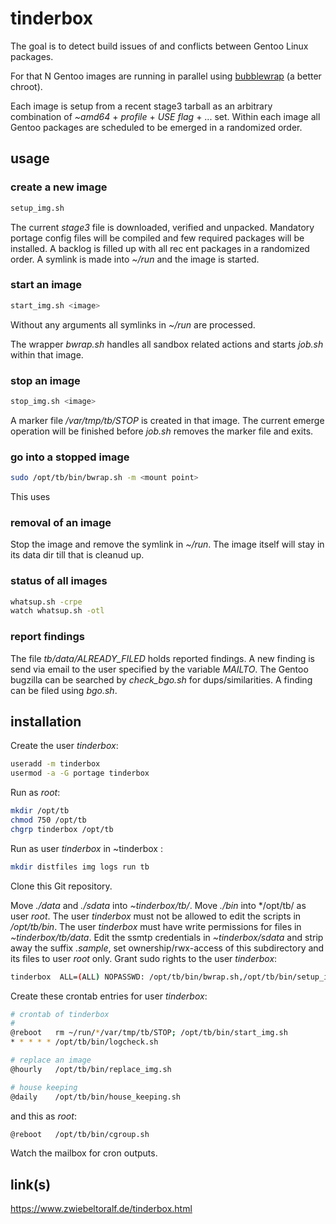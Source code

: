# tinderbox
The goal is to detect build issues of and conflicts between Gentoo Linux packages.

For that N Gentoo images are running in parallel using [bubblewrap](https://github.com/containers/bubblewrap) (a better chroot).

Each image is setup from a recent stage3 tarball as an arbitrary combination of *~amd64* + *profile* + *USE flag* + ... set. Within each image all Gentoo packages are scheduled to be emerged in a randomized order.

## usage
### create a new image

```bash
setup_img.sh
```
The current *stage3* file is downloaded, verified and unpacked.
Mandatory portage config files will be compiled and few required packages will be installed.
A backlog is filled up with all rec ent packages in a randomized order.
A symlink is made into *~/run* and the image is started.

### start an image

```bash
start_img.sh <image>
```
Without any arguments all symlinks in *~/run* are processed.

The wrapper *bwrap.sh* handles all sandbox related actions and starts *job.sh* within that image.

### stop an image

```bash
stop_img.sh <image>
```

A marker file */var/tmp/tb/STOP* is created in that image.
The current emerge operation will be finished before *job.sh* removes the marker file and exits.

### go into a stopped image

```bash
sudo /opt/tb/bin/bwrap.sh -m <mount point>
```

This uses

### removal of an image

Stop the image and remove the symlink in *~/run*.
The image itself will stay in its data dir till that is cleanud up.

### status of all images

```bash
whatsup.sh -crpe
watch whatsup.sh -otl
```

### report findings

The file *tb/data/ALREADY_FILED* holds reported findings.
A new finding is send via email to the user specified by the variable *MAILTO*.
The Gentoo bugzilla can be searched by *check_bgo.sh* for dups/similarities.
A finding can be filed using *bgo.sh*.

## installation
Create the user *tinderbox*:

```bash
useradd -m tinderbox
usermod -a -G portage tinderbox
```

Run as *root*:

```bash
mkdir /opt/tb
chmod 750 /opt/tb
chgrp tinderbox /opt/tb
```
Run as user *tinderbox* in ~tinderbox :

```bash
mkdir distfiles img logs run tb
```
Clone this Git repository.

Move *./data* and *./sdata* into *~tinderbox/tb/*.
Move *./bin* into */opt/tb/ as user *root*.
The user *tinderbox* must not be allowed to edit the scripts in */opt/tb/bin*.
The user *tinderbox* must have write permissions for files in *~tinderbox/tb/data*.
Edit the ssmtp credentials in *~tinderbox/sdata* and strip away the suffix *.sample*, set ownership/rwx-access of this subdirectory and its files to user *root* only.
Grant sudo rights to the user *tinderbox*:

```bash
tinderbox  ALL=(ALL) NOPASSWD: /opt/tb/bin/bwrap.sh,/opt/tb/bin/setup_img.sh,/opt/tb/bin/house_keeping.sh
```

Create these crontab entries for user *tinderbox*:

```bash
# crontab of tinderbox
#
@reboot   rm ~/run/*/var/tmp/tb/STOP; /opt/tb/bin/start_img.sh
* * * * * /opt/tb/bin/logcheck.sh

# replace an image
@hourly   /opt/tb/bin/replace_img.sh

# house keeping
@daily    /opt/tb/bin/house_keeping.sh
```

and this as *root*:

```bash
@reboot   /opt/tb/bin/cgroup.sh
```

Watch the mailbox for cron outputs.

## link(s)

https://www.zwiebeltoralf.de/tinderbox.html

